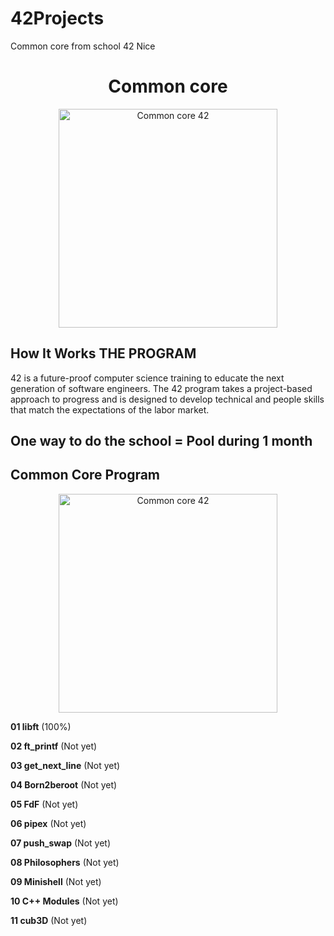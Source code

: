 # 42Projects
Common core from school 42 Nice

<h1 align="center">
	Common core
</h1>

<p align="center">
  <img src="https://scontent-cdg2-1.xx.fbcdn.net/v/t1.6435-9/106758435_123856579363225_6302012847011059951_n.jpg?_nc_cat=108&ccb=1-5&_nc_sid=09cbfe&_nc_ohc=_dBWCqhtt6IAX-sdtIh&_nc_ht=scontent-cdg2-1.xx&oh=00_AT_3m3F4Z5nlFNe8wDFUhBwz0uK6zPVzYWLKyJMNelSlww&oe=627842C9" alt="Common core 42" width="350"/>
</p>

## How It Works THE PROGRAM
42 is a future-proof computer science training to educate the next generation of software engineers. The 42 program takes a project-based approach to progress and is designed to develop technical and people skills that match the expectations of the labor market.

## One way to do the school = Pool during 1 month

## Common Core Program

<p align="center">
  <img src="https://static.wixstatic.com/media/154aad_28249b46a7c74649bbd6f9a0501d314d~mv2.png/v1/fill/w_740,h_404,al_c,q_90/154aad_28249b46a7c74649bbd6f9a0501d314d~mv2.webp" alt="Common core 42" width="350"/>
</p>

**01  libft** (100%)

**02  ft_printf** (Not yet)

**03  get_next_line** (Not yet)

**04  Born2beroot** (Not yet)

**05  FdF** (Not yet)

**06  pipex** (Not yet)

**07  push_swap** (Not yet)

**08  Philosophers** (Not yet)

**09  Minishell** (Not yet)

**10  C++ Modules** (Not yet)

**11  cub3D** (Not yet)

